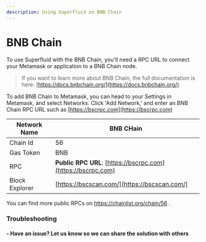 ```yaml
---
description: Using Superfluid on BNB Chain
---
```


# BNB Chain

To use Superfluid with the BNB Chain, you'll need a RPC URL to connect your Metamask or application to a BNB Chain node.

> If you want to learn more about BNB Chain, the full documentation is here: [https://docs.bnbchain.org/](https://docs.bnbchain.org/)

To add BNB Chain to Metamask, you can head to your Settings in Metamask, and select Networks. Click 'Add Network,' and enter an BNB Chain RPC URL such as [https://bscrpc.com](https://bscrpc.com)

| Network Name   | BNB CHain                                                                                          |
| -------------- | -------------------------------------------------------------------------------------------------- |
| Chain Id       | 56                                                                                                 |
| Gas Token      | BNB                                                                                                |
| RPC            | **Public RPC URL**: [https://bscrpc.com](https://bscrpc.com)                                       |
| Block Explorer | [https://bscscan.com/](https://bscscan.com/)                                                     |

You can find more public RPCs on https://chainlist.org/chain/56 .

### Troubleshooting

#### - Have an issue? Let us know so we can share the solution with others&#x20;
